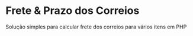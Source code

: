 # Frete & Prazo dos Correios

Solução simples para calcular frete dos correios para vários itens em PHP
